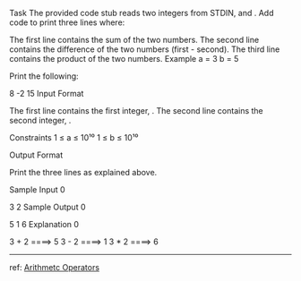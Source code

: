 Task
The provided code stub reads two integers from STDIN,  and . Add code to print three lines where:

The first line contains the sum of the two numbers.
The second line contains the difference of the two numbers (first - second).
The third line contains the product of the two numbers.
Example
a = 3
b = 5 

Print the following:

8
-2
15
Input Format

The first line contains the first integer, .
The second line contains the second integer, .

Constraints
1 ≤ a ≤ 10¹⁰
1 ≤ b ≤ 10¹⁰

Output Format

Print the three lines as explained above.

Sample Input 0

3
2
Sample Output 0

5
1
6
Explanation 0

3 + 2 ====> 5
3 - 2 ====> 1
3 * 2 ====> 6

--------

ref: [Arithmetc Operators](https://www.hackerrank.com/challenges/python-arithmetic-operators/problem)

